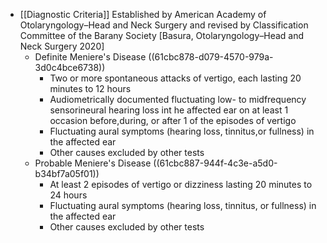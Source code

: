 - [[Diagnostic Criteria]] Established by American Academy of Otolaryngology–Head and Neck Surgery and revised by Classification Committee of the Barany Society [Basura, Otolaryngology–Head and Neck Surgery 2020]
	- Definite Meniere's Disease ((61cbc878-d079-4570-979a-3d0c4bce6738))
		- Two or more spontaneous attacks of vertigo, each lasting 20 minutes to 12 hours
		- Audiometrically documented fluctuating low- to midfrequency sensorineural hearing loss int he affected ear on at least 1 occasion before,during, or after 1 of the episodes of vertigo
		- Fluctuating aural symptoms (hearing loss, tinnitus,or fullness) in the affected ear
		- Other causes excluded by other tests
	- Probable Meniere's Disease ((61cbc887-944f-4c3e-a5d0-b34bf7a05f01))
		- At least 2 episodes of vertigo or dizziness lasting 20 minutes to 24 hours
		- Fluctuating aural symptoms (hearing loss, tinnitus, or fullness) in the affected ear
		- Other causes excluded by other tests